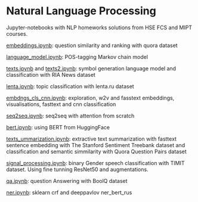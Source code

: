 # Natural Language Processing
Jupyter-notebooks with NLP homeworks solutions from HSE FCS and MIPT courses.


[embeddings.ipynb](https://github.com/care1e55/NLP/blob/master/embeddings.ipynb): 
question similarity and ranking with quora dataset


[language_model.ipynb](https://github.com/care1e55/NLP/blob/master/language_model.ipynb): 
POS-tagging Markov chain model


[texts.ipynb](https://github.com/care1e55/NLP/blob/master/texts.ipynb) and 
[texts2.ipynb](https://github.com/care1e55/NLP/blob/master/texts2.ipynb): 
symbol generation language model and classification with RIA News dataset


[lenta.ipynb](https://github.com/care1e55/NLP/blob/master/lenta.ipynb): 
topic classification with lenta.ru dataset


[embdngs_cls_cnn.ipynb](https://github.com/care1e55/NLP/blob/master/embdngs_cls_cnn.ipynb): 
exploration, w2v and fasstext embeddings, visualisations, fasttext and cnn classification


[seq2seq.ipynb](https://github.com/care1e55/NLP/blob/master/seq2seq.ipynb): 
seq2seq with attention from scratch


[bert.ipynb](https://github.com/care1e55/NLP/blob/master/bert.ipynb): 
using BERT from HuggingFace


[texts_ummarization.ipynb](https://github.com/care1e55/NLP/blob/master/text_summarization.ipynb): 
extractive text summarization with fasttext sentence embedding with The Stanford Sentiment Treebank dataset and classification and semantic simmilarity with Quora Question Pairs dataset


[signal_processing.ipynb](https://github.com/care1e55/NLP/blob/master/signal_processing.ipynb): 
binary Gender speech classification with TIMIT dataset. Using fine tunning ResNet50 and augmentations.


[qa.ipynb](https://github.com/care1e55/NLP/blob/master/qa.ipynb): 
question Answering with BoolQ dataset


[ner.ipynb](https://github.com/care1e55/NLP/blob/master/ner.ipynb): 
sklearn crf and deeppavlov ner_bert_rus

